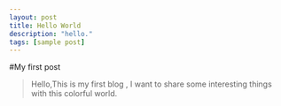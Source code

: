 ```yaml
---
layout: post
title: Hello World
description: "hello."
tags: [sample post]
---
```

#My first post

>Hello,This is my first blog , I want to share some interesting  things with this colorful world.
